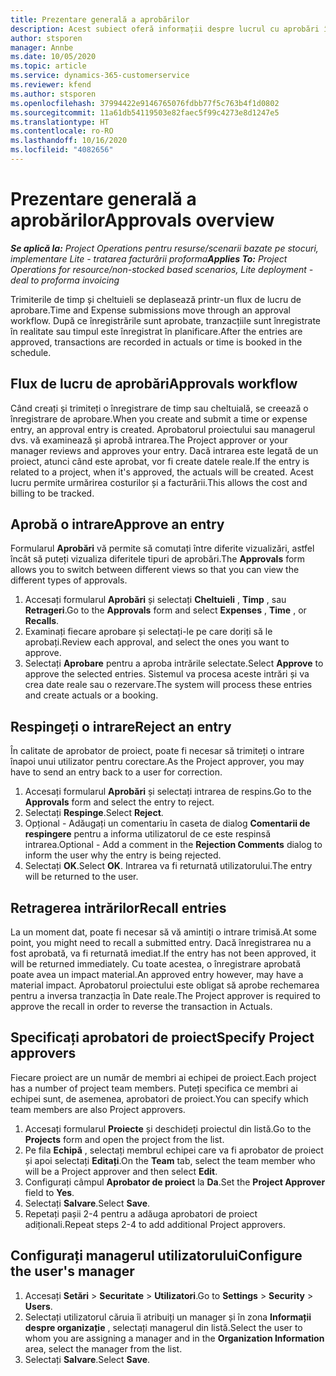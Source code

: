 ```yaml
---
title: Prezentare generală a aprobărilor
description: Acest subiect oferă informații despre lucrul cu aprobări în Project Operations.
author: stsporen
manager: Annbe
ms.date: 10/05/2020
ms.topic: article
ms.service: dynamics-365-customerservice
ms.reviewer: kfend
ms.author: stsporen
ms.openlocfilehash: 37994422e9146765076fdbb77f5c763b4f1d0802
ms.sourcegitcommit: 11a61db54119503e82faec5f99c4273e8d1247e5
ms.translationtype: HT
ms.contentlocale: ro-RO
ms.lasthandoff: 10/16/2020
ms.locfileid: "4082656"
---
```

# <a name="approvals-overview"></a><span data-ttu-id="558d9-103">Prezentare generală a aprobărilor</span><span class="sxs-lookup"><span data-stu-id="558d9-103">Approvals overview</span></span>

<span data-ttu-id="558d9-104">_**Se aplică la:** Project Operations pentru resurse/scenarii bazate pe stocuri, implementare Lite - tratarea facturării proforma_</span><span class="sxs-lookup"><span data-stu-id="558d9-104">_**Applies To:** Project Operations for resource/non-stocked based scenarios, Lite deployment - deal to proforma invoicing_</span></span>

<span data-ttu-id="558d9-105">Trimiterile de timp și cheltuieli se deplasează printr-un flux de lucru de aprobare.</span><span class="sxs-lookup"><span data-stu-id="558d9-105">Time and Expense submissions move through an approval workflow.</span></span> <span data-ttu-id="558d9-106">După ce înregistrările sunt aprobate, tranzacțiile sunt înregistrate în realitate sau timpul este înregistrat în planificare.</span><span class="sxs-lookup"><span data-stu-id="558d9-106">After the entries are approved, transactions are recorded in actuals or time is booked in the schedule.</span></span>

## <a name="approvals-workflow"></a><span data-ttu-id="558d9-107">Flux de lucru de aprobări</span><span class="sxs-lookup"><span data-stu-id="558d9-107">Approvals workflow</span></span>
<span data-ttu-id="558d9-108">Când creați și trimiteți o înregistrare de timp sau cheltuială, se creează o înregistrare de aprobare.</span><span class="sxs-lookup"><span data-stu-id="558d9-108">When you create and submit a time or expense entry, an approval entry is created.</span></span> <span data-ttu-id="558d9-109">Aprobatorul proiectului sau managerul dvs. vă examinează și aprobă intrarea.</span><span class="sxs-lookup"><span data-stu-id="558d9-109">The Project approver or your manager reviews and approves your entry.</span></span> <span data-ttu-id="558d9-110">Dacă intrarea este legată de un proiect, atunci când este aprobat, vor fi create datele reale.</span><span class="sxs-lookup"><span data-stu-id="558d9-110">If the entry is related to a project, when it's approved, the actuals will be created.</span></span> <span data-ttu-id="558d9-111">Acest lucru permite urmărirea costurilor și a facturării.</span><span class="sxs-lookup"><span data-stu-id="558d9-111">This allows the cost and billing to be tracked.</span></span> 

## <a name="approve-an-entry"></a><span data-ttu-id="558d9-112">Aprobă o intrare</span><span class="sxs-lookup"><span data-stu-id="558d9-112">Approve an entry</span></span>
<span data-ttu-id="558d9-113">Formularul **Aprobări** vă permite să comutați între diferite vizualizări, astfel încât să puteți vizualiza diferitele tipuri de aprobări.</span><span class="sxs-lookup"><span data-stu-id="558d9-113">The **Approvals** form allows you to switch between different views so that you can view the different types of approvals.</span></span>
  
1. <span data-ttu-id="558d9-114">Accesați formularul **Aprobări** și selectați **Cheltuieli** , **Timp** , sau **Retrageri**.</span><span class="sxs-lookup"><span data-stu-id="558d9-114">Go to the **Approvals** form and select **Expenses** , **Time** , or **Recalls**.</span></span>
2. <span data-ttu-id="558d9-115">Examinați fiecare aprobare și selectați-le pe care doriți să le aprobați.</span><span class="sxs-lookup"><span data-stu-id="558d9-115">Review each approval, and select the ones you want to approve.</span></span>
3. <span data-ttu-id="558d9-116">Selectați **Aprobare** pentru a aproba intrările selectate.</span><span class="sxs-lookup"><span data-stu-id="558d9-116">Select **Approve** to approve the selected entries.</span></span>
<span data-ttu-id="558d9-117">Sistemul va procesa aceste intrări și va crea date reale sau o rezervare.</span><span class="sxs-lookup"><span data-stu-id="558d9-117">The system will process these entries and create actuals or a booking.</span></span>

## <a name="reject-an-entry"></a><span data-ttu-id="558d9-118">Respingeți o intrare</span><span class="sxs-lookup"><span data-stu-id="558d9-118">Reject an entry</span></span>
<span data-ttu-id="558d9-119">În calitate de aprobator de proiect, poate fi necesar să trimiteți o intrare înapoi unui utilizator pentru corectare.</span><span class="sxs-lookup"><span data-stu-id="558d9-119">As the Project approver, you may have to send an entry back to a user for correction.</span></span>
  
1. <span data-ttu-id="558d9-120">Accesați formularul **Aprobări** și selectați intrarea de respins.</span><span class="sxs-lookup"><span data-stu-id="558d9-120">Go to the **Approvals** form and select the entry to reject.</span></span> 
2. <span data-ttu-id="558d9-121">Selectați **Respinge**.</span><span class="sxs-lookup"><span data-stu-id="558d9-121">Select **Reject**.</span></span>
3. <span data-ttu-id="558d9-122">Opțional - Adăugați un comentariu în caseta de dialog **Comentarii de respingere** pentru a informa utilizatorul de ce este respinsă intrarea.</span><span class="sxs-lookup"><span data-stu-id="558d9-122">Optional - Add a comment in the **Rejection Comments** dialog to inform the user why the entry is being rejected.</span></span>
4. <span data-ttu-id="558d9-123">Selectați **OK**.</span><span class="sxs-lookup"><span data-stu-id="558d9-123">Select **OK**.</span></span> <span data-ttu-id="558d9-124">Intrarea va fi returnată utilizatorului.</span><span class="sxs-lookup"><span data-stu-id="558d9-124">The entry will be returned to the user.</span></span>
  
## <a name="recall-entries"></a><span data-ttu-id="558d9-125">Retragerea intrărilor</span><span class="sxs-lookup"><span data-stu-id="558d9-125">Recall entries</span></span>
<span data-ttu-id="558d9-126">La un moment dat, poate fi necesar să vă amintiți o intrare trimisă.</span><span class="sxs-lookup"><span data-stu-id="558d9-126">At some point, you might need to recall a submitted entry.</span></span> <span data-ttu-id="558d9-127">Dacă înregistrarea nu a fost aprobată, va fi returnată imediat.</span><span class="sxs-lookup"><span data-stu-id="558d9-127">If the entry has not been approved, it will be returned immediately.</span></span> <span data-ttu-id="558d9-128">Cu toate acestea, o înregistrare aprobată poate avea un impact material.</span><span class="sxs-lookup"><span data-stu-id="558d9-128">An approved entry however, may have a material impact.</span></span> <span data-ttu-id="558d9-129">Aprobatorul proiectului este obligat să aprobe rechemarea pentru a inversa tranzacția în Date reale.</span><span class="sxs-lookup"><span data-stu-id="558d9-129">The Project approver is required to approve the recall in order to reverse the transaction in Actuals.</span></span>

## <a name="specify-project-approvers"></a><span data-ttu-id="558d9-130">Specificați aprobatori de proiect</span><span class="sxs-lookup"><span data-stu-id="558d9-130">Specify Project approvers</span></span>
<span data-ttu-id="558d9-131">Fiecare proiect are un număr de membri ai echipei de proiect.</span><span class="sxs-lookup"><span data-stu-id="558d9-131">Each project has a number of project team members.</span></span> <span data-ttu-id="558d9-132">Puteți specifica ce membri ai echipei sunt, de asemenea, aprobatori de proiect.</span><span class="sxs-lookup"><span data-stu-id="558d9-132">You can specify which team members are also Project approvers.</span></span>

1. <span data-ttu-id="558d9-133">Accesați formularul **Proiecte** și deschideți proiectul din listă.</span><span class="sxs-lookup"><span data-stu-id="558d9-133">Go to the **Projects** form and open the project from the list.</span></span>
2. <span data-ttu-id="558d9-134">Pe fila **Echipă** , selectați membrul echipei care va fi aprobator de proiect și apoi selectați **Editați**.</span><span class="sxs-lookup"><span data-stu-id="558d9-134">On the **Team** tab, select the team member who will be a Project approver and then select **Edit**.</span></span>
3. <span data-ttu-id="558d9-135">Configurați câmpul **Aprobator de proiect** la **Da**.</span><span class="sxs-lookup"><span data-stu-id="558d9-135">Set the **Project Approver** field to **Yes**.</span></span>
4. <span data-ttu-id="558d9-136">Selectați **Salvare**.</span><span class="sxs-lookup"><span data-stu-id="558d9-136">Select **Save**.</span></span>
5. <span data-ttu-id="558d9-137">Repetați pașii 2-4 pentru a adăuga aprobatori de proiect adiționali.</span><span class="sxs-lookup"><span data-stu-id="558d9-137">Repeat steps 2-4 to add additional Project approvers.</span></span>

## <a name="configure-the-users-manager"></a><span data-ttu-id="558d9-138">Configurați managerul utilizatorului</span><span class="sxs-lookup"><span data-stu-id="558d9-138">Configure the user's manager</span></span>

1. <span data-ttu-id="558d9-139">Accesați **Setări** > **Securitate** > **Utilizatori**.</span><span class="sxs-lookup"><span data-stu-id="558d9-139">Go to **Settings** > **Security** > **Users**.</span></span>
2. <span data-ttu-id="558d9-140">Selectați utilizatorul căruia îi atribuiți un manager și în zona **Informații despre organizație** , selectați managerul din listă.</span><span class="sxs-lookup"><span data-stu-id="558d9-140">Select the user to whom you are assigning a manager and in the **Organization Information** area, select the manager from the list.</span></span> 
3. <span data-ttu-id="558d9-141">Selectați **Salvare**.</span><span class="sxs-lookup"><span data-stu-id="558d9-141">Select **Save**.</span></span>


